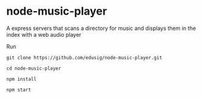# node-music-player
A express servers that scans a directory for music and displays them in the index with a web audio player

Run

```
git clone https://github.com/edusig/node-music-player.git

cd node-music-player

npm install

npm start
```
